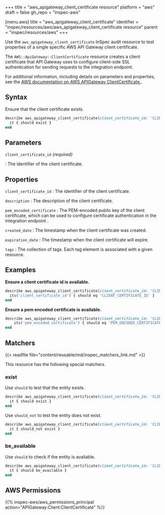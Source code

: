 +++
title = "aws_apigateway_client_certificate resource"
platform = "aws"
draft = false
gh_repo = "inspec-aws"

[menu.aws]
title = "aws_apigateway_client_certificate"
identifier = "inspec/resources/aws/aws_apigateway_client_certificate resource"
parent = "inspec/resources/aws"
+++

Use the `aws_apigateway_client_certificate` InSpec audit resource to test properties of a single specific AWS API Gateway client certificate.

The `AWS::ApiGateway::ClientCertificate` resource creates a client certificate that API Gateway uses to configure client-side SSL authentication for sending requests to the integration endpoint.

For additional information, including details on parameters and properties, see the [AWS documentation on AWS APIGateway ClientCertificate.](https://docs.aws.amazon.com/AWSCloudFormation/latest/UserGuide/aws-resource-apigateway-clientcertificate.html).

## Syntax

Ensure that the client certificate exists.

```ruby
describe aws_apigateway_client_certificate(client_certificate_id: 'CLIENT_CERTIFICATE_ID') do
  it { should exist }
end
```

## Parameters

`client_certificate_id` _(required)_

: The identifier of the client certificate.

## Properties

`client_certificate_id`
: The identifier of the client certificate.

`description`
: The description of the client certificate.

`pem_encoded_certificate`
: The PEM-encoded public key of the client certificate, which can be used to configure certificate authentication in the integration endpoint .

`created_date`
: The timestamp when the client certificate was created.

`expiration_date`
: The timestamp when the client certificate will expire.

`tags`
: The collection of tags. Each tag element is associated with a given resource.

## Examples

**Ensure a client certificate id is available.**

```ruby
describe aws_apigateway_client_certificate(client_certificate_id: 'CLIENT_CERTIFICATE_ID') do
  its('client_certificate_id') { should eq 'CLIENT_CERTIFICATE_ID' }
end
```

**Ensure a pem encoded certificate is available.**

```ruby
describe aws_apigateway_client_certificate(client_certificate_id: 'CLIENT_CERTIFICATE_ID') do
    its('pem_encoded_certificate') { should eq 'PEM_ENCODED_CERTIFICATE' }
end
```

## Matchers

{{< readfile file="content/reusable/md/inspec_matchers_link.md" >}}

This resource has the following special matchers.

### exist

Use `should` to test that the entity exists.

```ruby
describe aws_apigateway_client_certificate(client_certificate_id: 'CLIENT_CERTIFICATE_ID') do
  it { should exist }
end
```

Use `should_not` to test the entity does not exist.

```ruby
describe aws_apigateway_client_certificate(client_certificate_id: 'CLIENT_CERTIFICATE_ID') do
  it { should_not exist }
end
```

### be_available

Use `should` to check if the entity is available.

```ruby
describe aws_apigateway_client_certificate(client_certificate_id: 'CLIENT_CERTIFICATE_ID') do
  it { should be_available }
end
```

## AWS Permissions

{{% inspec-aws/aws_permissions_principal action="APIGateway:Client:ClientCertificate" %}}
